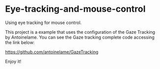 # Eye-tracking-and-mouse-control


Using eye tracking for mouse control. 



This project is a example that uses the configuration of the Gaze Tracking by Antoinelame. You can see the Gaze tracking complete code accessing the link below:

https://github.com/antoinelame/GazeTracking

Enjoy it!


